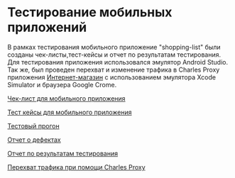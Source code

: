 # Тестирование мобильных приложений
В рамках тестирования мобильного приложение "shopping-list" были созданы чек-листы,тест-кейсы и отчет по результатам тестирования. Для тестирования приложения использовался эмулятор Android Studio.
Так же, был проведен перехват и изменение трафика в Charles Proxy приложения [Интернет-магазин](https://qa.demoshopping.ru/) c использованием эмулятора Xcode Simulator и браузера Google Crome.

[Чек-лист для мобильного приложения](https://docs.google.com/spreadsheets/d/11Z9LRZGha8J7XZbUxBXJpZ1KO3XXqH6YIbDPdypPsc4/edit?usp=sharing)  

[Тест кейсы для мобильного приложения](https://github.com/RizvanovI/mobile/blob/main/G8-2024-10-06.pdf)

[Тестовый прогон](https://github.com/RizvanovI/mobile/blob/main/%D0%A2%D0%B5%D1%81%D1%82%D0%BE%D0%B2%D1%8B%D0%B8%CC%86%20%D0%BF%D1%80%D0%BE%D0%B3%D0%BE%D0%BD(Mobile).pdf)  

[Отчет о дефектах](https://github.com/RizvanovI/mobile/blob/main/%D0%9E%D1%82%D1%87%D0%B5%D1%82%20%D0%BE%20%D0%B4%D0%B5%D1%84%D0%B5%D0%BA%D1%82%D0%B0%D1%85(Mobile).xlsx)  

[Отчет по результатам тестирования](https://github.com/RizvanovI/mobile/blob/main/%D0%9E%D1%82%D1%87%D0%B5%D1%82%20%D0%BF%D0%BE%20%D1%80%D0%B5%D0%B7%D1%83%D0%BB%D1%8C%D1%82%D0%B0%D1%82%D0%B0%D0%BC%20%D1%82%D0%B5%D1%81%D1%82%D0%B8%D1%80%D0%BE%D0%B2%D0%B0%D0%BD%D0%B8%D1%8F%20%D0%BC%D0%BE%D0%B1%D0%B8%D0%BB%D1%8C%D0%BD%D0%BE%D0%B3%D0%BE%20%D0%BF%D1%80%D0%B8%D0%BB%D0%BE%D0%B6%D0%B5%D0%BD%D0%B8%D1%8F.pdf)

[Перехват трафика при помощи Charles Proxy](https://drive.google.com/drive/folders/1XsuAgUvdjMxksLgM4fDaE7qI3p7Ge-Lk?usp=drive_link)

